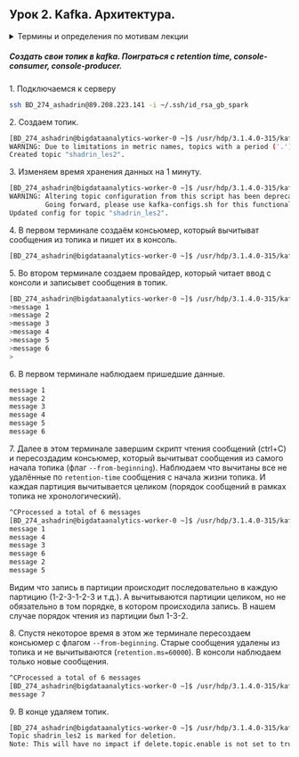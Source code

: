 ## Урок 2. Kafka. Архитектура.

<details>
    <summary>Термины и определения по мотивам лекции</summary>
    
    Kafka - распределённая key-value система транспорта сообщений (альтернатива - rabbitmq), гарантирующая хронологический порядок сообщения внутри одной партиции.
    Broker - сервер кафки на дата-ноде (демон).
    Zookeeper - распределённая key-value база с супер консистентностью, но низкой пропускной способностью для хранения конфигурации брокеров.
    Topic - таблица в кафке с параметрами партиционирования, репликации и retention time.
    Partition - лог сообщений с возможностью только вставки сообщения в конец и без возможности изменить уже записанные сообщения. Несколько партиций в топике позволяют снизить нагрузку на консьюмеры (параллелизм).
    Replicas - копия партиции на соседнем брокере (соседней дата-ноде, соседней стойке), которая заполняется при вставке сообщения и вычитывается только в случае падения лидера топика.
    Retention time - гарантированное время хранения сообщения в топике. Может быть изменено после создания топика.
    Max size - максимальный объем партиции, по достижении которого из партиции удаляются сообщения из начала очереди. Может быть изменено после создания топика.
    Offset - абсолютный порядковый номер сообщения в текущей партиции, хранимый в течение жизни топика.
    Producer - сервер, который поставляет сообщения в топик.
    Acks - параметр подтверждеине записи сообщения от брокера продьюссеру. 
        Acks = -1 - без ожидания подтверждения от брокера;
        Acks = 0 - с ожиданием подтверждения записи сообщения в партицию;
        Acks = 1 - с ожиданием подтверждения записи сообщения в партицию и реплики;
    Consumer - сервис, который читает сообщения из партиции. По-умолчанию партиция вычитывается с конца в будущее. Порядок вычитки партиции определяется параметром offset ("-1" - earliest). Партиции вычитываются целиком, друг за другом. После вычитки сообщение из очереди не удаляется.
    Consumer group - группа консьюмеров, которые вычитывают данные из топика параллельно. Параллелизм достигается за счет того что каждый консьюмер читает свою партицию. Каждый консьюмеры, не включенный в группу, вычитывает топик целиком. Разные консьюмеры из группы могут вычитывать одну партицию
    At most once, At least once, Exactly once - настройки тракта сообщений, определяющие тип проверки сообщений на дубли.
        At most once - один раз записали в топик и не проверяем что записалось;
        At least once - записали хотя бы одно сообщение в топик, возможно больше (обычно стоит эта настройка); 
        Exactly once - записали только одно сообщение, без дублей;
</details>


##### Создать свои топик в kafka. Поиграться с retention time, console-consumer, console-producer.

1\. Подключаемся к серверу

```bash
ssh BD_274_ashadrin@89.208.223.141 -i ~/.ssh/id_rsa_gb_spark
```
 
2\. Создаем топик.

```bash
[BD_274_ashadrin@bigdataanalytics-worker-0 ~]$ /usr/hdp/3.1.4.0-315/kafka/bin/kafka-topics.sh --create --topic shadrin_les2 --zookeeper bigdataanalytics-worker-0.novalocal:2181 --partitions 3 --replication-factor 2 --config retention.ms=-1
WARNING: Due to limitations in metric names, topics with a period ('.') or underscore ('_') could collide. To avoid issues it is best to use either, but not both.
Created topic "shadrin_les2".

```

3\. Изменяем время хранения данных на 1 минуту.

```bash
[BD_274_ashadrin@bigdataanalytics-worker-0 ~]$ /usr/hdp/3.1.4.0-315/kafka/bin/kafka-topics.sh --zookeeper bigdataanalytics-worker-0.novalocal:2181 --alter --config retention.ms=60000 --topic shadrin_les2
WARNING: Altering topic configuration from this script has been deprecated and may be removed in future releases.
         Going forward, please use kafka-configs.sh for this functionality
Updated config for topic "shadrin_les2".
```

4\. В первом терминале создаём консьюмер, который вычитыват сообщения из топика и пишет их в консоль.

```bash
[BD_274_ashadrin@bigdataanalytics-worker-0 ~]$ /usr/hdp/3.1.4.0-315/kafka/bin/kafka-console-consumer.sh --topic shadrin_les2 --bootstrap-server bigdataanalytics-worker-0.novalocal:6667
```

5\. Во втором терминале создаем провайдер, который читает ввод с консоли и записывет сообщения в топик.

```bash
[BD_274_ashadrin@bigdataanalytics-worker-0 ~]$ /usr/hdp/3.1.4.0-315/kafka/bin/kafka-console-producer.sh --topic shadrin_les2 --broker-list bigdataanalytics-worker-0.novalocal:6667
>message 1
>message 2
>message 3
>message 4
>message 5
>message 6
>
```

6\. В первом терминале наблюдаем пришедшие данные.

```bash
message 1
message 2
message 3
message 4
message 5
message 6
```

7\. Далее в этом терминале завершим скрипт чтения сообщений (ctrl+C) и пересоздадим консьюмер, который вычитыват сообщения из самого начала топика (флаг `--from-beginning`). Наблюдаем что вычитаны все не удалённые по `retention-time` сообщения с начала жизни топика. И каждая партиция вычитывается целиком (порядок сообщений в рамках топика не хронологический). 

```bash
^CProcessed a total of 6 messages
[BD_274_ashadrin@bigdataanalytics-worker-0 ~]$ /usr/hdp/3.1.4.0-315/kafka/bin/kafka-console-consumer.sh --topic shadrin_les2 --from-beginning --bootstrap-server bigdataanalytics-worker-0.novalocal:6667
message 1
message 4
message 3
message 6
message 2
message 5
```

Видим что запись в партиции происходит последовательно в каждую партицию (1-2-3-1-2-3 и т.д.). А вычитываются партиции целиком, но не обязательно в том порядке, в котором происходила запись. В нашем случае порядок чтения из партиции был 1-3-2.

8\. Спустя некоторое время в этом же терминале пересоздаем консьюмер с флагом `--from-beginning`. Старые сообщения удалены из топика и не вычитываются (`retention.ms=60000`). В консоли наблюдаем только новые сообщения.

```bash
^CProcessed a total of 6 messages
[BD_274_ashadrin@bigdataanalytics-worker-0 ~]$ /usr/hdp/3.1.4.0-315/kafka/bin/kafka-console-consumer.sh --topic shadrin_les2 --from-beginning --bootstrap-server bigdataanalytics-worker-0.novalocal:6667
message 7
```

9\. В конце удаляем топик.

```bash
[BD_274_ashadrin@bigdataanalytics-worker-0 ~]$ /usr/hdp/3.1.4.0-315/kafka/bin/kafka-topics.sh --zookeeper bigdataanalytics-worker-0.novalocal:2181 --delete --topic shadrin_les2
Topic shadrin_les2 is marked for deletion.
Note: This will have no impact if delete.topic.enable is not set to true.
```
